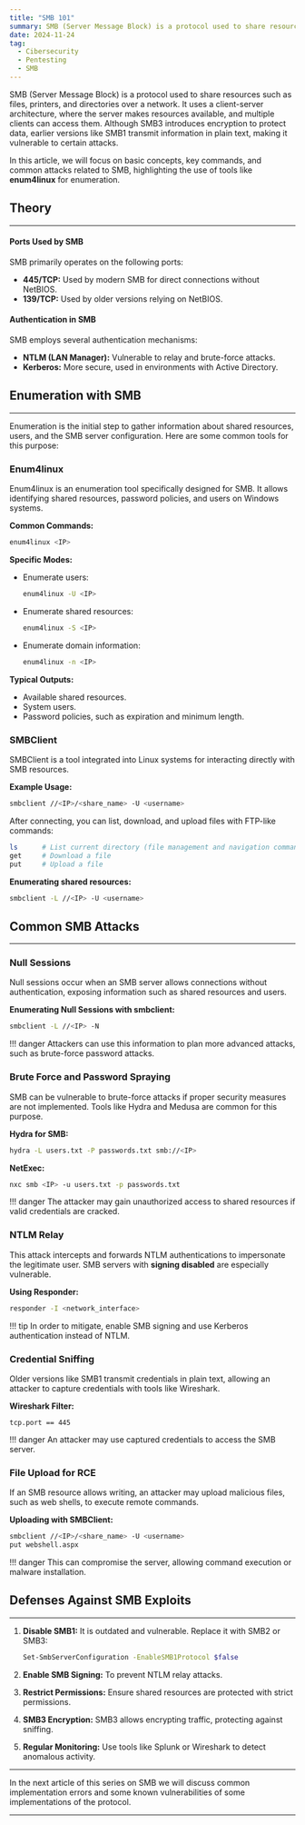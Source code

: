 ```yaml
---
title: "SMB 101"
summary: SMB (Server Message Block) is a protocol used to share resources such as files, printers, and directories over a network. It uses a client-server architecture, where the server makes resources available, and multiple clients can access them.”
date: 2024-11-24
tag:
  - Cibersecurity
  - Pentesting
  - SMB
---
```


SMB (Server Message Block) is a protocol used to share resources such as files, printers, and directories over a network. It uses a client-server architecture, where the server makes resources available, and multiple clients can access them. Although SMB3 introduces encryption to protect data, earlier versions like SMB1 transmit information in plain text, making it vulnerable to certain attacks.

In this article, we will focus on basic concepts, key commands, and common attacks related to SMB, highlighting the use of tools like **enum4linux** for enumeration.

<!-- more -->

## Theory

---

#### Ports Used by SMB

SMB primarily operates on the following ports:

- **445/TCP:** Used by modern SMB for direct connections without NetBIOS.
- **139/TCP:** Used by older versions relying on NetBIOS.


#### Authentication in SMB

SMB employs several authentication mechanisms:

- **NTLM (LAN Manager):** Vulnerable to relay and brute-force attacks.
- **Kerberos:** More secure, used in environments with Active Directory.


## Enumeration with SMB

---

Enumeration is the initial step to gather information about shared resources, users, and the SMB server configuration. Here are some common tools for this purpose:

### Enum4linux

Enum4linux is an enumeration tool specifically designed for SMB. It allows identifying shared resources, password policies, and users on Windows systems.

**Common Commands:**

```bash
enum4linux <IP>
```

**Specific Modes:**

- Enumerate users:

  ```bash
  enum4linux -U <IP>
  ```

- Enumerate shared resources:

  ```bash
  enum4linux -S <IP>
  ```

- Enumerate domain information:
  
  ```bash
  enum4linux -n <IP>
  ```

**Typical Outputs:**

- Available shared resources.
- System users.
- Password policies, such as expiration and minimum length.


### SMBClient

SMBClient is a tool integrated into Linux systems for interacting directly with SMB resources.

**Example Usage:**

```bash
smbclient //<IP>/<share_name> -U <username>
```

After connecting, you can list, download, and upload files with FTP-like commands:

```bash
ls      # List current directory (file management and navigation commands similar to Linux)
get     # Download a file
put     # Upload a file
```

**Enumerating shared resources:**

```bash
smbclient -L //<IP> -U <username>
```


## Common SMB Attacks

---

### Null Sessions

Null sessions occur when an SMB server allows connections without authentication, exposing information such as shared resources and users.

**Enumerating Null Sessions with smbclient:**

```bash
smbclient -L //<IP> -N
```
!!! danger
    Attackers can use this information to plan more advanced attacks, such as brute-force password attacks.


### Brute Force and Password Spraying

SMB can be vulnerable to brute-force attacks if proper security measures are not implemented. Tools like Hydra and Medusa are common for this purpose.

**Hydra for SMB:**

```bash
hydra -L users.txt -P passwords.txt smb://<IP>
```

**NetExec:**

```bash
nxc smb <IP> -u users.txt -p passwords.txt
```
!!! danger
    The attacker may gain unauthorized access to shared resources if valid credentials are cracked.


### NTLM Relay

This attack intercepts and forwards NTLM authentications to impersonate the legitimate user. SMB servers with **signing disabled** are especially vulnerable.

**Using Responder:**

```bash
responder -I <network_interface>
```

!!! tip
    In order to mitigate, enable SMB signing and use Kerberos authentication instead of NTLM.


### Credential Sniffing

Older versions like SMB1 transmit credentials in plain text, allowing an attacker to capture credentials with tools like Wireshark.

**Wireshark Filter:**

```plaintext
tcp.port == 445
```

!!! danger
    An attacker may use captured credentials to access the SMB server.


### File Upload for RCE

If an SMB resource allows writing, an attacker may upload malicious files, such as web shells, to execute remote commands.

**Uploading with SMBClient:**

```bash
smbclient //<IP>/<share_name> -U <username>
put webshell.aspx
```

!!! danger
    This can compromise the server, allowing command execution or malware installation.


## Defenses Against SMB Exploits

---

1. **Disable SMB1:** It is outdated and vulnerable. Replace it with SMB2 or SMB3:

    ```bash
    Set-SmbServerConfiguration -EnableSMB1Protocol $false
    ```

2. **Enable SMB Signing:** To prevent NTLM relay attacks.
3. **Restrict Permissions:** Ensure shared resources are protected with strict permissions.
4. **SMB3 Encryption:** SMB3 allows encrypting traffic, protecting against sniffing.
5. **Regular Monitoring:** Use tools like Splunk or Wireshark to detect anomalous activity.

---

In the next article of this series on SMB we will discuss common implementation errors and some known vulnerabilities of some implementations of the protocol.

---